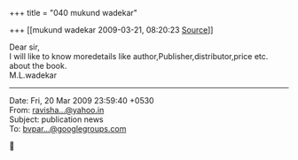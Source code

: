 +++
title = "040 mukund wadekar"

+++
[[mukund wadekar	2009-03-21, 08:20:23 [Source](https://groups.google.com/g/bvparishat/c/_Uyc_LSnqNM)]]



Dear sir,  
I will like to know moredetails like author,Publisher,distributor,price etc. about the book.  
M.L.wadekar  
  

------------------------------------------------------------------------

Date: Fri, 20 Mar 2009 23:59:40 +0530  
From: [ravisha...@yahoo.in]()  
Subject: publication news  
To: [bvpar...@googlegroups.com]()



